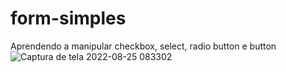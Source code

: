 # form-simples
Aprendendo a manipular checkbox, select, radio button e button
<br>
![Captura de tela 2022-08-25 083302](https://user-images.githubusercontent.com/110922331/186655039-12bd843f-f01a-4082-8fc3-2b02b04ef6fe.png)
